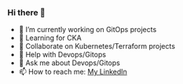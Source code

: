 ### Hi there 👋
- 🔭 I’m currently working on GitOps projects
- 🌱 Learning for CKA
- 👯 Collaborate on Kubernetes/Terraform projects
- 🤔 Help with Devops/Gitops
- 💬 Ask me about Devops/Gitops 
- 📫 How to reach me: [My LinkedIn](https://www.linkedin.com/in/borissh78)

<!--
**doker78/doker78** is a ✨ _special_ ✨ repository because its `README.md` (this file) appears on your GitHub profile.

Here are some ideas to get you started:

- 🔭 I’m currently working on ...
- 🌱 I’m currently learning ...
- 👯 I’m looking to collaborate on ...
- 🤔 I’m looking for help with ...
- 💬 Ask me about ...
- 📫 How to reach me: ...
- 😄 Pronouns: ...
- ⚡ Fun fact: ...
-->

